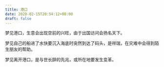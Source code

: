 ```yaml
---
title: 港口
date: 2020-02-15T20:54:12+08:00
draft: false
---
```


梦见港口，生意会出现空前的兴旺，由于出国访问会扬名天下。



梦见自己的船进了水快要沉入海底时突然到达了码头，是祥瑞，在灾难中会得到陌生朋友的帮助。



梦见离开港口，是与世长辞的先兆，或所在地要发生变革。

